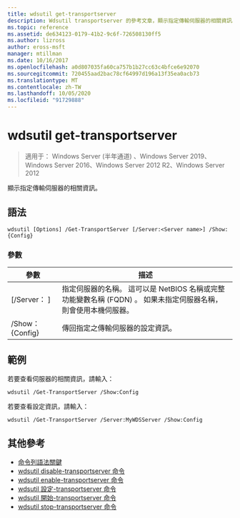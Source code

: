 ```yaml
---
title: wdsutil get-transportserver
description: Wdsutil transportserver 的參考文章，顯示指定傳輸伺服器的相關資訊。
ms.topic: reference
ms.assetid: de634123-0179-41b2-9c6f-726508130ff5
ms.author: lizross
author: eross-msft
manager: mtillman
ms.date: 10/16/2017
ms.openlocfilehash: a0d807035fa60ca757b1b27cc63c4bfce6e92070
ms.sourcegitcommit: 720455aad2bac78cf64997d196a13f35ea0acb73
ms.translationtype: MT
ms.contentlocale: zh-TW
ms.lasthandoff: 10/05/2020
ms.locfileid: "91729888"
---
```

# <a name="wdsutil-get-transportserver"></a>wdsutil get-transportserver

> 適用于： Windows Server (半年通道) 、Windows Server 2019、Windows Server 2016、Windows Server 2012 R2、Windows Server 2012

顯示指定傳輸伺服器的相關資訊。

## <a name="syntax"></a>語法
```
wdsutil [Options] /Get-TransportServer [/Server:<Server name>] /Show:{Config}
```
### <a name="parameters"></a>參數
|參數|描述|
|-------|--------|
|[/Server： <Server name> ]|指定伺服器的名稱。 這可以是 NetBIOS 名稱或完整功能變數名稱 (FQDN) 。 如果未指定伺服器名稱，則會使用本機伺服器。|
|/Show： {Config}|傳回指定之傳輸伺服器的設定資訊。|
## <a name="examples"></a>範例
若要查看伺服器的相關資訊，請輸入：
```
wdsutil /Get-TransportServer /Show:Config
```
若要查看設定資訊，請輸入：
```
wdsutil /Get-TransportServer /Server:MyWDSServer /Show:Config
```
## <a name="additional-references"></a>其他參考
- [命令列語法關鍵](command-line-syntax-key.md)
- [wdsutil disable-transportserver 命令](wdsutil-disable-transportserver.md)
- [wdsutil enable-transportserver 命令](wdsutil-enable-transportserver.md)
- [wdsutil 設定-transportserver 命令](wdsutil-set-transportserver.md)
- [wdsutil 開始-transportserver 命令](wdsutil-start-transportserver.md)
- [wdsutil stop-transportserver 命令](wdsutil-stop-transportserver.md)
